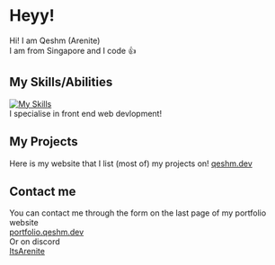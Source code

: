 # Heyy! 
Hi! I am Qeshm (Arenite)  
I am from Singapore and I code 👍
## My Skills/Abilities
[![My Skills](https://skillicons.dev/icons?i=js,html,css,react,raspberrypi,netlify,github,discord)](https://skillicons.dev)  
I specialise in front end web devlopment!
## My Projects
Here is my website that I list (most of) my projects on!
[qeshm.dev](https://qeshm.dev)
## Contact me
You can contact me through the form on the last page of my portfolio website  
[portfolio.qeshm.dev](https://portfolio.qeshm.dev)  
Or on discord   
[ItsArenite](https://discordapp.com/users/753180530509479969)
